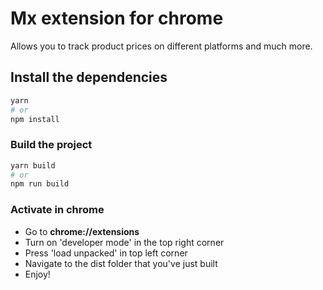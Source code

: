 # Mx extension for chrome

Allows you to track product prices on different platforms and much more.

## Install the dependencies

```bash
yarn
# or
npm install
```

### Build the project

```bash
yarn build
# or
npm run build
```

### Activate in chrome

- Go to **chrome://extensions**
- Turn on 'developer mode' in the top right corner
- Press 'load unpacked' in top left corner
- Navigate to the dist folder that you've just built
- Enjoy!
